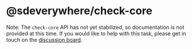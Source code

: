 # @sdeverywhere/check-core

Note: The `check-core` API has not yet stabilized, so documentation is not provided at this time.
If you would like to help with this task, please get in touch on the [discussion board](https://github.com/climateinteractive/SDEverywhere/discussions).
